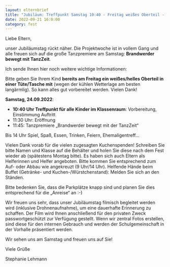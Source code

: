 ```yaml
---
layout: elternbrief
title: "Jubiläum: Treffpunkt Samstag 10:40 - Freitag weißes Oberteil - Filmaufnahmen"
date: 2022-09-21 16:0:00
category: fest
---
```


Liebe Eltern,

unser Jubiläumstag rückt näher. Die Projektwoche ist in vollem Gang und alle freuen sich auf die große Tanzpremiere am Samstag: **Brandwerder bewegt mit TanzZeit**.

Ich sende Ihnen hier noch weitere wichtige Informationen:

Bitte geben Sie Ihrem Kind **bereits am Freitag ein weißes/helles Oberteil in einer Tüte/Tasche mit** (wegen der kühlen Wetterlage am besten langärmlig). So kann alles gut vorbereitet werden. Vielen Dank!

__Samstag, 24.09.2022__:

* **10:40 Uhr Treffpunkt für alle Kinder im Klassenraum**: Vorbereitung, Einstimmung Auftritt
* 11:30 Uhr: Eröffnung
* 11:45: Tanzpremiere „Brandwerder bewegt mit der TanzZeit“

Bis 14 Uhr Spiel, Spaß, Essen, Trinken, Feiern, Ehemaligentreff…

Vielen Dank vorab für die vielen zugesagten Kuchenspenden! Schreiben Sie bitte Namen und Klasse auf die Behälter und holen Sie diese nach dem Fest wieder ab (spätestens Montag bitte). Es haben sich auch Eltern als Helferinnen und Helfer angeboten. Bitte kommen Sie entsprechend zum Auf- oder Abbau wie angekreuzt (9 Uhr/14 Uhr). Helfende Hände beim Buffet (Getränke- und Kuchen-/Würstchenstand): Melden Sie sich an den Ständen.

Bitte bedenken Sie, dass die Parkplätze knapp sind und planen Sie dies entsprechend für die „Anreise“ an :-)

Wir freuen uns sehr, dass unser Jubiläumstag filmisch begleitet werden wird (inklusive Drohnenaufnahme), um eine dauerhafte Erinnerung zu schaffen. Der Film wird Ihnen anschließend für den privaten Zweck passwortgeschützt zur Verfügung gestellt. Wenn wir zentral Fotos erstellen, sind diese für den internen Gebrauch und werden der Schulgemeinschaft in der Vorhalle präsentiert werden.

Wir sehen uns am Samstag und freuen uns auf Sie!

Viele Grüße

Stephanie Lehmann
